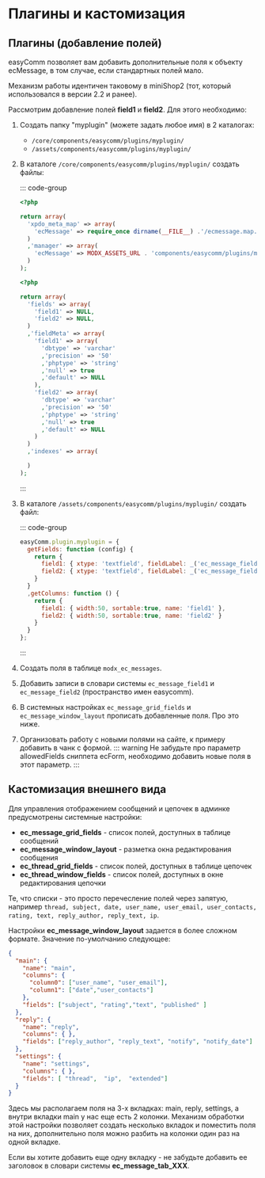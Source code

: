 # Плагины и кастомизация

## Плагины (добавление полей)

easyComm позволяет вам добавить дополнительные поля к объекту ecMessage, в том случае, если стандартных полей мало.

Механизм работы идентичен таковому в miniShop2 (тот, который использовался в версии 2.2 и ранее).

Рассмотрим добавление полей **field1** и **field2**. Для этого необходимо:

1. Создать папку "myplugin" (можете задать любое имя) в 2 каталогах:
    - `/core/components/easycomm/plugins/myplugin/`
    - `/assets/components/easycomm/plugins/myplugin/`

2. В каталоге `/core/components/easycomm/plugins/myplugin/` создать файлы:

    ::: code-group

    ```php [index.php]
    <?php

    return array(
      'xpdo_meta_map' => array(
        'ecMessage' => require_once dirname(__FILE__) .'/ecmessage.map.inc.php'
      )
      ,'manager' => array(
        'ecMessage' => MODX_ASSETS_URL . 'components/easycomm/plugins/myplugin/ecmessage.js'
      )
    );
    ```

    ```php [ecmessage.map.inc.php]
    <?php

    return array(
      'fields' => array(
        'field1' => NULL,
        'field2' => NULL,
      )
      ,'fieldMeta' => array(
        'field1' => array(
          'dbtype' => 'varchar'
          ,'precision' => '50'
          ,'phptype' => 'string'
          ,'null' => true
          ,'default' => NULL
        ),
        'field2' => array(
          'dbtype' => 'varchar'
          ,'precision' => '50'
          ,'phptype' => 'string'
          ,'null' => true
          ,'default' => NULL
        )
      )
      ,'indexes' => array(

      )
    );
    ```

    :::

3. В каталоге `/assets/components/easycomm/plugins/myplugin/` создать файл:

    ::: code-group

    ```js [ecmessage.js]
    easyComm.plugin.myplugin = {
      getFields: function (config) {
        return {
          field1: { xtype: 'textfield', fieldLabel: _('ec_message_field1'), anchor: '99%' },
          field2: { xtype: 'textfield', fieldLabel: _('ec_message_field2'), anchor: '99%' },
        }
      }
      ,getColumns: function () {
        return {
          field1: { width:50, sortable:true, name: 'field1' },
          field2: { width:50, sortable:true, name: 'field2' }
        }
      }
    };
    ```

    :::

4. Создать поля в таблице `modx_ec_messages`.
5. Добавить записи в словари системы `ec_message_field1` и `ec_message_field2` (пространство имен easycomm).
6. В системных настройках `ec_message_grid_fields` и `ec_message_window_layout` прописать добавленные поля. Про это ниже.
7. Организовать работу с новыми полями на сайте, к примеру добавить в чанк с формой.
    ::: warning
    Не забудьте про параметр allowedFields сниппета ecForm, необходимо добавить новые поля в этот параметр.
    :::

## Кастомизация внешнего вида

Для управления отображением сообщений и цепочек в админке предусмотрены системные настройки:

- **ec_message_grid_fields** - список полей, доступных в таблице сообщений
- **ec_message_window_layout** - разметка окна редактирования сообщения
- **ec_thread_grid_fields** - список полей, доступных в таблице цепочек
- **ec_thread_window_fields** - список полей, доступных в окне редактирования цепочки

Те, что списки - это просто перечесление полей через запятую, например `thread, subject, date, user_name, user_email, user_contacts, rating, text, reply_author, reply_text, ip`.

Настройки **ec_message_window_layout** задается в более сложном формате. Значение по-умолчанию следующее:

```json
{
  "main": {
    "name": "main",
    "columns": {
      "column0": ["user_name", "user_email"],
      "column1": ["date","user_contacts"]
    },
    "fields": ["subject", "rating","text", "published" ]
  },
  "reply": {
    "name": "reply",
    "columns": { },
    "fields": ["reply_author", "reply_text", "notify", "notify_date"]
  },
  "settings": {
    "name": "settings",
    "columns": { },
    "fields": [ "thread",  "ip",  "extended"]
  }
}
```

Здесь мы располагаем поля на 3-х вкладках: main, reply, settings, а внутри вкладки main у нас еще есть 2 колонки. Механизм обработки этой настройки позволяет создать несколько вкладок и поместить поля на них, дополнительно поля можно разбить на колонки один раз на одной вкладке.

Если вы хотите добавить еще одну вкладку - не забудьте добавить ее заголовок в словари системы **ec_message_tab_XXX**.
